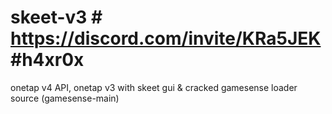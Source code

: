 # skeet-v3 # https://discord.com/invite/KRa5JEK #h4xr0x
onetap v4 API, onetap v3 with skeet gui & cracked gamesense loader source (gamesense-main)



